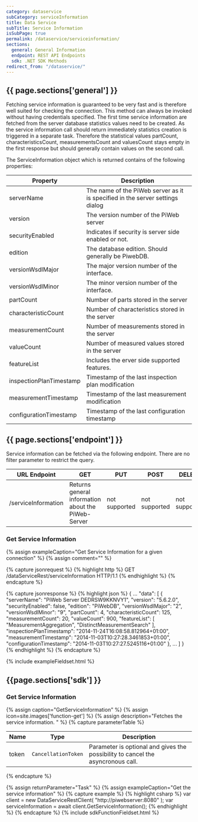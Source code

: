 ```yaml
---
category: dataservice
subCategory: serviceInformation
title: Data Service
subTitle: Service Information
isSubPage: true
permalink: /dataservice/serviceinformation/
sections:
  general: General Information
  endpoint: REST API Endpoints
  sdk: .NET SDK Methods
redirect_from: "/dataservice/"
---
```


## {{ page.sections['general'] }}

Fetching service information is guaranteed to be very fast and is therefore well suited for checking the connection. This method can always be invoked without having credentials specified.
The first time service information are fetched from the server database statistics values need to be created. As the service information call should return immediately statistics creation is triggered in a separate task. Therefore the statistical values partCount, characteristicsCount, measurementsCount and valuesCount stays empty in the first response but should generally contain values on the second call.

The ServiceInformation object which is returned contains of the following properties:

Property | Description
---------|-------------
serverName | The name of the PiWeb server as it is specified in the server settings dialog
version | The version number of the PiWeb server
securityEnabled | Indicates if security is server side enabled or not.
edition | The database edition. Should generally be PiwebDB.
versionWsdlMajor | The major version number of the interface.
versionWsdlMinor | The minor version number of the interface.
partCount | Number of parts stored in the server
characteristicCount | Number of characteristics stored in the server
measurementCount | Number of measurements stored in the server
valueCount |Number of measured values stored in the server
featureList | Includes the erver side supported features.
inspectionPlanTimestamp | Timestamp of the last inspection plan modification
measurementTimestamp | Timestamp of the last measurement modification
configurationTimestamp | Timestamp of the last configuration timestamp

## {{ page.sections['endpoint'] }}

Service information can be fetched via the following endpoint. There are no filter parameter to restrict the query.

URL Endpoint | GET | PUT | POST | DELETE
-------------|-----|-----|------|-------
/serviceInformation | Returns general information about the PiWeb-Server | not supported | not supported | not supported

### Get Service Information

{% assign exampleCaption="Get Service Information for a given connection" %}
{% assign comment="" %}

{% capture jsonrequest %}
{% highlight http %}
GET /dataServiceRest/serviceInformation HTTP/1.1
{% endhighlight %}
{% endcapture %}

{% capture jsonresponse %}
{% highlight json %}
{
   ...
   "data":
   [
       {
          "serverName": "PiWeb Server DEDRSW9KKNVY1",
          "version": "5.6.2.0",
          "securityEnabled": false,
          "edition": "PiWebDB",
          "versionWsdlMajor": "2",
          "versionWsdlMinor": "9",
          "partCount": 4,
          "characteristicCount": 125,
          "measurementCount": 20,
          "valueCount": 900,
          "featureList":
          [
             "MeasurementAggregation",
            "DistinctMeasurementSearch"
          ],
          "inspectionPlanTimestamp": "2014-11-24T16:08:58.812964+01:00",
          "measurementTimestamp": "2014-11-03T10:27:28.3461853+01:00",
          "configurationTimestamp": "2014-11-03T10:27:27.5245116+01:00"
       },
       ...
   ]
}
{% endhighlight %}
{% endcapture %}

{% include exampleFieldset.html %}


## {{page.sections['sdk'] }}

### Get Service Information

{% assign caption="GetServiceInformation" %}
{% assign icon=site.images['function-get'] %}
{% assign description="Fetches the service information. " %}
{% capture parameterTable %}

Name           | Type                                  | Description
---------------|---------------------------------------|--------------------------------------------------
token          | ```CancellationToken```               | Parameter is optional and gives the possibility to cancel the asyncronous call.
{% endcapture %}

{% assign returnParameter="Task<ServiceInformation>" %}
{% assign exampleCaption="Get the service information" %}
{% capture example %}
{% highlight csharp %}
var client = new DataServiceRestClient( "http://piwebserver:8080" );
var serviceInformation = await client.GetServiceInformation();
{% endhighlight %}
{% endcapture %}
{% include sdkFunctionFieldset.html %}
